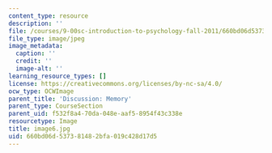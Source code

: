 ```yaml
---
content_type: resource
description: ''
file: /courses/9-00sc-introduction-to-psychology-fall-2011/660bd06d537381482bfa019c428d17d5_image6.jpg
file_type: image/jpeg
image_metadata:
  caption: ''
  credit: ''
  image-alt: ''
learning_resource_types: []
license: https://creativecommons.org/licenses/by-nc-sa/4.0/
ocw_type: OCWImage
parent_title: 'Discussion: Memory'
parent_type: CourseSection
parent_uid: f532f8a4-70da-048e-aaf5-8954f43c338e
resourcetype: Image
title: image6.jpg
uid: 660bd06d-5373-8148-2bfa-019c428d17d5
---
```

